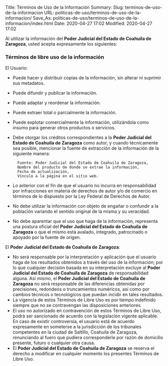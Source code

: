 Title: Términos de Uso de la Información
Summary:
Slug: terminos-de-uso-de-la-informacion
URL: politicas-de-uso/terminos-de-uso-de-la-informacion/
Save_As: politicas-de-uso/terminos-de-uso-de-la-informacion/index.html
Date: 2020-04-27 17:02
Modified: 2020-04-27 17:02


Al utilizar la información del **Poder Judicial del Estado de Coahuila de Zaragoza**, usted acepta expresamente los siguientes:

### Términos de libre uso de la información

El Usuario:

* Puede hacer y distribuir copias de la información, sin alterar ni suprimir sus metadatos.
* Puede difundir y publicar la información.
* Puede adaptar y reordenar la información.
* Puede extraer total o parcialmente la información.
* Puede explotar comercialmente la información, utilizándola como insumo para generar otros productos o servicios.
* Debe otorgar los créditos correspondientes a la **Poder Judicial del Estado de Coahuila de Zaragoza** como autor, y cuando técnicamente sea posible, mencionar la fuente de extracción de la información de la siguiente manera:

        Fuente: Poder Judicial del Estado de Coahuila de Zaragoza,
        Nombre del producto de donde se extrae la información,
        Fecha de actualización,
        Vínculo a la página en el sitio web.

* Lo anterior con el fin de que el usuario no incurra en responsabilidad por infracciones en materia de derechos de autor y/o de comercio en términos de lo dispuesto por la Ley Federal de Derechos de Autor.
* No debe utilizar la información con objeto de engañar o confundir a la población variando el sentido original de la misma y su veracidad.
* No debe aparentar que el uso que haga de la información, representa una postura oficial del **Poder Judicial del Estado de Coahuila de Zaragoza** o que el mismo está avalado, integrado, patrocinado o apoyado por la fuente de origen.

El **Poder Judicial del Estado de Coahuila de Zaragoza**:

* No será responsable por la interpretación y aplicación que el usuario haga de los resultados obtenidos a través del uso de la información; por lo que cualquier decisión basada en su interpretación excluye al **Poder Judicial del Estado de Coahuila de Zaragoza** de responsabilidad alguna. Así mismo, el **Poder Judicial del Estado de Coahuila de Zaragoza** no será responsable de las diferencias obtenidas por precisiones, redondeos o truncamientos numéricos, así como por cambios técnicos o tecnológicos que puedan incidir en tales resultados.
* La vigencia de estos Términos de Libre Uso es por tiempo indefinido siempre que no se contravengan las disposiciones anteriores.
* El uso no autorizado en contravención de estos Términos de Libre Uso, podrá ser sancionado de acuerdo con la legislación vigente aplicable. En caso de existir controversia, el usuario está de acuerdo expresamente en someterse a la jurisdicción de los tribunales competentes en la ciudad de Saltillo, Coahuila de Zaragoza, renunciando al fuero que pudiera corresponderle por razón de domicilio presente, futuro o cualquier otra causa.
* El **Poder Judicial del Estado de Coahuila de Zaragoza** se reserva el derecho a modificar en cualquier momento los presentes Términos de Libre Uso.
